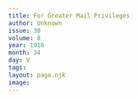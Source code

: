 ```yaml
---
title: For Greater Mail Privileges
author: Unknown
issue: 30
volume: 8
year: 1916
month: 34
day: V
tags:
layout: page.njk
image:
---
```





